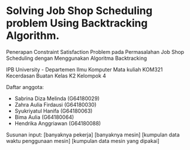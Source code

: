# Solving Job Shop Scheduling problem Using Backtracking Algorithm.
Penerapan Constraint Satisfaction Problem pada Permasalahan Job Shop Scheduling dengan Menggunakan Algoritma Backtracking

IPB University - Departemen Ilmu Komputer
Mata kuliah KOM321 Kecerdasan Buatan
Kelas K2 Kelompok 4

Daftar anggota:
- Sabrina Diza Melinda  (G64180029)
- Zahra Aulia Firdausi  (G64180030)
- Syukriyatul Hanifa    (G64180063)
- Bima Aulia            (G64180064)
- Hendrika Anggriawan   (G64180088)

Susunan input: 
[banyaknya pekerja] [banyaknya mesin] [kumpulan data waktu penggunaan mesin] [kumpulan data mesin yang dipakai]
